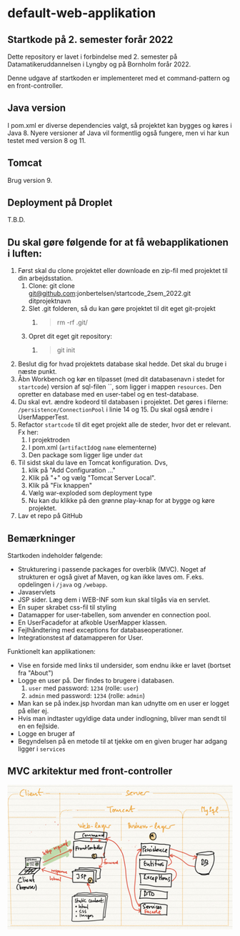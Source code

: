 # default-web-applikation

## Startkode på 2. semester forår 2022

Dette repository er lavet i forbindelse med 2. semester på
Datamatikeruddannelsen i Lyngby og på Bornholm forår 2022.

Denne udgave af startkoden er implementeret med et command-pattern og en front-controller.

## Java version
I pom.xml er diverse dependencies valgt, så projektet kan bygges og køres i Java 8. Nyere versioner af 
Java vil formentlig også fungere, men vi har kun testet med version 8 og 11.

## Tomcat
Brug version 9.

## Deployment på Droplet
T.B.D.

## Du skal gøre følgende for at få webapplikationen i luften:

1. Først skal du clone projektet eller downloade en zip-fil med projektet til din arbejdsstation.
   1. Clone: git clone git@github.com:jonbertelsen/startcode_2sem_2022.git ditprojektnavn
   2. Slet .git folderen, så du kan gøre projektet til dit eget git-projekt
      1. > rm -rf .git/
   3. Opret dit eget git repository:
      1. > git init
2. Beslut dig for hvad projektets database skal hedde. Det skal du bruge i næste punkt.
3. Åbn Workbench og kør en tilpasset (med dit databasenavn i stedet for `startcode`) version af sql-filen ``, som ligger i mappen `resources`. Den opretter en database med en user-tabel og en test-database.
4. Du skal evt. ændre kodeord til databasen i projektet. Det gøres i filerne: `/persistence/ConnectionPool` i linie 14 og 15. Du skal også ændre i UserMapperTest.
5. Refactor `startcode` til dit eget projekt alle de steder, hvor det er relevant. Fx her:
   1. I projektroden
   2. I pom.xml (`artifactId`og `name` elementerne)
   3. Den package som ligger lige under `dat`
6. Til sidst skal du lave en Tomcat konfiguration. Dvs, 
   1. klik på "Add Configuration ..."
   2. Klik på "+" og vælg "Tomcat Server Local".
   3. Klik på "Fix knappen"
   4. Vælg war-exploded som deployment type
   5. Nu kan du klikke på den grønne play-knap for at bygge og køre projektet.
7. Lav et repo på GitHub

## Bemærkninger

Startkoden indeholder følgende:

- Strukturering i passende packages for overblik (MVC). Noget af strukturen er også givet af Maven, og kan ikke laves om. F.eks. opdelingen i `/java` og `/webapp`.
- Javaservlets
- JSP sider. Læg dem i WEB-INF som kun skal tilgås via en servlet.
- En super skrabet css-fil til styling
- Datamapper for user-tabellen, som anvender en connection pool.
- En UserFacadefor at afkoble UserMapper klassen.
- Fejlhåndtering med exceptions for databaseoperationer.
- Integrationstest af datamapperen for User.

Funktionelt kan applikationen:

- Vise en forside med links til undersider, som endnu ikke er lavet (bortset fra "About")
- Logge en user på. Der findes to brugere i databasen.
    1. `user` med password: `1234` (rolle: `user`)
    2. `admin` med password: `1234` (rolle: `admin`)
- Man kan se på index.jsp hvordan man kan udnytte om en user er logget på eller ej.
- Hvis man indtaster ugyldige data under indlogning, bliver man sendt til en en fejlside.
- Logge en bruger af
- Begyndelsen på en metode til at tjekke om en given bruger har adgang ligger i `services`

## MVC arkitektur med front-controller

![](documentation/frontcontroller.jpg)